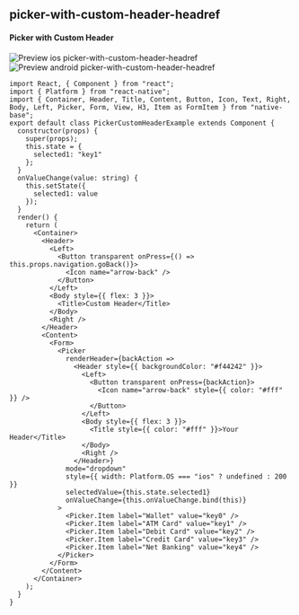 ## picker-with-custom-header-headref
#### Picker with Custom Header

![Preview ios picker-with-custom-header-headref](https://github.com/GeekyAnts/NativeBase-KitchenSink/raw/v2.2.0/screenshots/ios/picker-with-custom-header.gif)
![Preview android picker-with-custom-header-headref](https://github.com/GeekyAnts/NativeBase-KitchenSink/raw/v2.2.0/screenshots/android/picker.gif)

<pre class="line-numbers"><code class="language-jsx">import React, { Component } from "react";
import { Platform } from "react-native";
import { Container, Header, Title, Content, Button, Icon, Text, Right, Body, Left, Picker, Form, View, H3, Item as FormItem } from "native-base";
export default class PickerCustomHeaderExample extends Component {
  constructor(props) {
    super(props);
    this.state = {
      selected1: "key1"
    };
  }
  onValueChange(value: string) {
    this.setState({
      selected1: value
    });
  }
  render() {
    return (
      &lt;Container>
        &lt;Header>
          &lt;Left>
            &lt;Button transparent onPress={() => this.props.navigation.goBack()}>
              &lt;Icon name="arrow-back" />
            &lt;/Button>
          &lt;/Left>
          &lt;Body style=&#123;{ flex: 3 }}>
            &lt;Title>Custom Header&lt;/Title>
          &lt;/Body>
          &lt;Right />
        &lt;/Header>
        &lt;Content>
          &lt;Form>
            &lt;Picker
              renderHeader={backAction =>
                &lt;Header style=&#123;{ backgroundColor: "#f44242" }}>
                  &lt;Left>
                    &lt;Button transparent onPress={backAction}>
                      &lt;Icon name="arrow-back" style=&#123;{ color: "#fff" }} />
                    &lt;/Button>
                  &lt;/Left>
                  &lt;Body style=&#123;{ flex: 3 }}>
                    &lt;Title style=&#123;{ color: "#fff" }}>Your Header&lt;/Title>
                  &lt;/Body>
                  &lt;Right />
                &lt;/Header>}
              mode="dropdown"
              style=&#123;{ width: Platform.OS === "ios" ? undefined : 200 }}
              selectedValue={this.state.selected1}
              onValueChange={this.onValueChange.bind(this)}
            >
              &lt;Picker.Item label="Wallet" value="key0" />
              &lt;Picker.Item label="ATM Card" value="key1" />
              &lt;Picker.Item label="Debit Card" value="key2" />
              &lt;Picker.Item label="Credit Card" value="key3" />
              &lt;Picker.Item label="Net Banking" value="key4" />
            &lt;/Picker>
          &lt;/Form>
        &lt;/Content>
      &lt;/Container>
    );
  }
}</code></pre><br />
